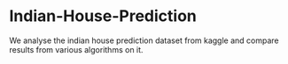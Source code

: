 # Indian-House-Prediction
We analyse the indian house prediction dataset from kaggle and compare results from various algorithms on it.
